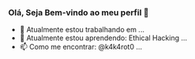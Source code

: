 ### Olá, Seja Bem-vindo ao meu perfil 👋

<!-- **k4k4rot0 / k4k4rot0 ** é um repositório ✨ _special_ ✨ porque seu `README.md` (este arquivo) aparece em seu perfil GitHub.

Aqui estão algumas ideias para você começar:

- 🔭 I’m currently working on ...
- 🌱 I’m currently learning ...
- 👯 I’m looking to collaborate on ...
- 🤔 I’m looking for help with ...
- 💬 Ask me about ...
- 📫 How to reach me: ...
- 😄 Pronouns: ...
- ⚡ Fun fact: ...
-->
- 🔭 Atualmente estou trabalhando em ...
- 🌱 Atualmente estou aprendendo: Ethical Hacking ...
- 📫 Como me encontrar: @k4k4rot0 ...

